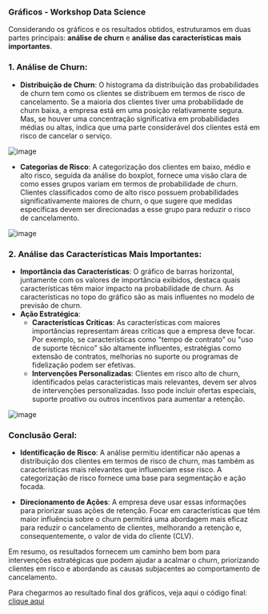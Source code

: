 ### Gráficos - Workshop Data Science

Considerando os gráficos e os resultados obtidos, estruturamos em duas partes principais: 
**análise de churn** e **análise das características mais importantes**.

### 1. **Análise de Churn**:
- **Distribuição de Churn**: O histograma da distribuição das probabilidades de churn tem como os clientes se distribuem em termos de
risco de cancelamento. Se a maioria dos clientes tiver uma probabilidade de churn baixa, a empresa está em uma posição relativamente
segura. Mas, se houver uma concentração significativa em probabilidades médias ou altas, indica que uma parte considerável dos
clientes está em risco de cancelar o serviço.

![image](https://github.com/user-attachments/assets/c26cb6f6-f5a6-47f9-8a62-0830ac3851f1)

- **Categorias de Risco**: A categorização dos clientes em baixo, médio e alto risco, seguida da análise do boxplot, fornece uma visão
clara de como esses grupos variam em termos de probabilidade de churn. Clientes classificados como de alto risco possuem probabilidades
significativamente maiores de churn, o que sugere que medidas específicas devem ser direcionadas a esse grupo para reduzir o risco de
cancelamento.

![image](https://github.com/user-attachments/assets/c7fd6847-3e71-46c6-9a8a-7bfc43b6bc57)

### 2. **Análise das Características Mais Importantes**:
- **Importância das Características**: O gráfico de barras horizontal, juntamente com os valores de importância exibidos, destaca quais
características têm maior impacto na probabilidade de churn. As características no topo do gráfico são as mais influentes no modelo de
previsão de churn. 
- **Ação Estratégica**:
  - **Características Críticas**: As características com maiores importâncias representam áreas críticas que a empresa deve focar. Por
  exemplo, se características como "tempo de contrato" ou "uso de suporte técnico" são altamente influentes, estratégias como extensão de
  contratos, melhorias no suporte ou programas de fidelização podem ser efetivas.
  - **Intervenções Personalizadas**: Clientes em risco alto de churn, identificados pelas características mais relevantes, devem ser
  alvos de intervenções personalizadas. Isso pode incluir ofertas especiais, suporte proativo ou outros incentivos para aumentar a
  retenção.

![image](https://github.com/user-attachments/assets/691165ee-bfa6-4464-ad5a-8eac4d13a761)

### **Conclusão Geral**:
- **Identificação de Risco**: A análise permitiu identificar não apenas a distribuição dos clientes em termos de risco de churn,
mas também as características mais relevantes que influenciam esse risco. A categorização de risco fornece uma base para segmentação
e ação focada.
  
- **Direcionamento de Ações**: A empresa deve usar essas informações para priorizar suas ações de retenção. Focar em características
que têm maior influência sobre o churn permitirá uma abordagem mais eficaz para reduzir o cancelamento de clientes, melhorando a
retenção e, consequentemente, o valor de vida do cliente (CLV).

Em resumo, os resultados fornecem um caminho bem bom para intervenções estratégicas que podem ajudar a acalmar o churn, priorizando
clientes em risco e abordando as causas subjacentes ao comportamento de cancelamento.

Para chegarmos ao resultado final dos gráficos, veja aqui o código final: [clique aqui](https://teomewhy-primary.cloud.databricks.com/?o=2977606981748304#notebook/986062750849217)
